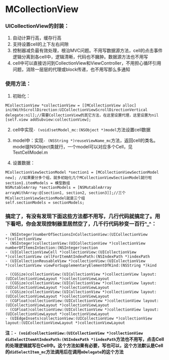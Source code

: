 # MCollectionView

### UICollectionView的封装：
1. 自动计算行高，缓存行高
2. 支持设置cell的上下左右间隙
3. 控制器减负最有效处理，根治MVC问题。不用写数据源方法，cell的点击事件逻辑分离到各cell中，逻辑清晰，代码也不臃肿。数据源方法也不用写
4. cell中可以直接访问到CollectionView和ViewController，不用担心循环引用问题，消除一层层的代理或block传递，也不用写那么多通知

### 使用方法：
1. 初始化：
```
MCollectionView *collectionView = [[MCollectionView alloc] initWithScrollDirection:UICollectionViewScrollDirectionVertical delegate:nil];//需要CollectionView的其它方法，在这里设置代理，这里设置为nil
[self.view addSubview:collectionView];
```

2. cell中实现`- (void)setModel_mc:(NSObject *)model`方法设置cell数据

3. model中：实现`- (NSString *)reuseViewName_mc`方法，返回cell的类名。model是NSObject类就行，一个model可以对应多个Cell，见TextCellModel.m

4. 设置数据：  
```
MCollectionViewSectionModel *section1 = [MCollectionViewSectionModel new]; //如果要分多个组，就多初始化几个MCollectionViewSectionModel就行啦
section1.itemModels = 模型数组
NSMutableArray *sectionModels = [NSMutableArray arrayWithArray:@[section1, section2, section3]];//三个MCollectionViewSectionModel就是三个组
self.sectionModels = sectionModels;
```

### 搞定了，有没有发现下面这些方法都不用写，几行代码就搞定了。用下看吧，你会发现控制器里居然空了，几千行代码秒变一百行^_^：
```
- (NSInteger)numberOfSectionsInCollectionView:(UICollectionView *)collectionView
- (NSInteger)collectionView:(UICollectionView *)collectionView numberOfItemsInSection:(NSInteger)section
- (UICollectionViewCell *)collectionView:(UICollectionView *)collectionView cellForItemAtIndexPath:(NSIndexPath *)indexPath
- (UICollectionReusableView *)collectionView:(UICollectionView *)collectionView viewForSupplementaryElementOfKind:(NSString *)kind

- (CGSize)collectionView:(UICollectionView *)collectionView layout:(UICollectionViewLayout *)collectionViewLayout
- (CGSize)collectionView:(UICollectionView *)collectionView layout:(UICollectionViewLayout *)collectionViewLayout
- (CGSize)collectionView:(UICollectionView *)collectionView layout:(UICollectionViewLayout *)collectionViewLayout
- (CGFloat)collectionView:(UICollectionView *)collectionView layout:(UICollectionViewLayout *)collectionViewLayout
- (CGFloat)collectionView:(UICollectionView *)collectionView layout:(UICollectionViewLayout *)collectionViewLayout
- (UIEdgeInsets)collectionView:(UICollectionView *)collectionView layout:(UICollectionViewLayout *)collectionViewLayout
```

**注：`- (void)collectionView:(UICollectionView *)collectionView didSelectItemAtIndexPath:(NSIndexPath *)indexPath`方法也不用写，点击Cell的处理逻辑就写在Cell中。这个方法如果有必要，写也可以，这个方法默认是Cell的`didSelectItem_mc`方法调用后在调用`mDelegate`的这个方法**

